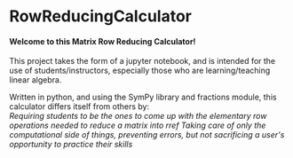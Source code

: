 # RowReducingCalculator

#### Welcome to this Matrix Row Reducing Calculator!

This project takes the form of a jupyter notebook, and is intended for the use of students/instructors, especially those who are learning/teaching linear algebra.

Written in python, and using the SymPy library and fractions module, this calculator differs itself from others by: <br>
*Requiring students to be the ones to come up with the elementary row operations needed to reduce a matrix into rref*
*Taking care of only the computational side of things, preventing errors, but not sacrificing a user's opportunity to practice their skills*
